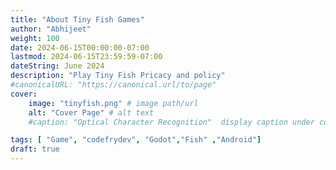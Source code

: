 ```yaml
---
title: "About Tiny Fish Games"
author: "Abhijeet"
weight: 100
date: 2024-06-15T00:00:00-07:00
lastmod: 2024-06-15T23:59:59-07:00
dateString: June 2024
description: "Play Tiny Fish Pricacy and policy"
#canonicalURL: "https://canonical.url/to/page"
cover:
    image: "tinyfish.png" # image path/url
    alt: "Cover Page" # alt text
    #caption: "Optical Character Recognition"  display caption under cover 

tags: [ "Game", "codefrydev", "Godot","Fish" ,"Android"]
draft: true
---
```

